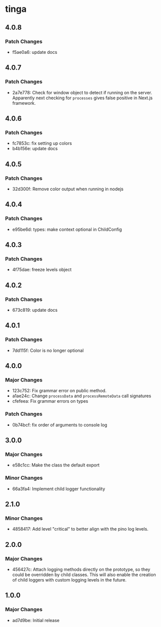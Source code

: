 # tinga

## 4.0.8

### Patch Changes

- f5ae0a6: update docs

## 4.0.7

### Patch Changes

- 2a7e778: Check for window object to detect if running on the server. Apparently next checking for `processes` gives false positive in Next.js framework.

## 4.0.6

### Patch Changes

- fc7853c: fix setting up colors
- b4b156e: update docs

## 4.0.5

### Patch Changes

- 32d300f: Remove color output when running in nodejs

## 4.0.4

### Patch Changes

- e95be6d: types: make context optional in ChildConfig

## 4.0.3

### Patch Changes

- 4f75dae: freeze levels object

## 4.0.2

### Patch Changes

- 673c819: update docs

## 4.0.1

### Patch Changes

- 7dd115f: Color is no longer optional

## 4.0.0

### Major Changes

- 123c752: Fix grammar error on public method.
- a1ae24c: Change `processData` and `processRemoteData` call signatures
- cfefeea: Fix grammar errors on types

### Patch Changes

- 0b74bcf: fix order of arguments to console log

## 3.0.0

### Major Changes

- e58c1cc: Make the class the default export

### Minor Changes

- 66a3fa4: Implement child logger functionality

## 2.1.0

### Minor Changes

- 4858417: Add level "critical" to better align with the pino log levels.

## 2.0.0

### Major Changes

- 456427c: Attach logging methods directly on the prototype, so they could be overridden by child classes. This will also enable the creation of child loggers with custom logging levels in the future.

## 1.0.0

### Major Changes

- ad7d9be: Initial release
